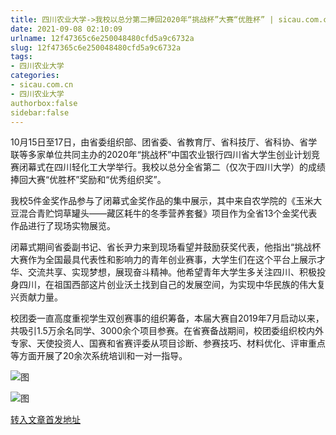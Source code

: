 ```yaml
---
title: 四川农业大学->我校以总分第二捧回2020年“挑战杯”大赛“优胜杯” | sicau.com.cn
date: 2021-09-08 02:10:09
urlname: 12f47365c6e250048480cfd5a9c6732a
slug: 12f47365c6e250048480cfd5a9c6732a
tags: 
- 四川农业大学
categories:
- sicau.com.cn
- 四川农业大学
authorbox:false
sidebar:false
---
```

10月15日至17日，由省委组织部、团省委、省教育厅、省科技厅、省科协、省学联等多家单位共同主办的2020年“挑战杯”中国农业银行四川省大学生创业计划竞赛闭幕式在四川轻化工大学举行。我校以总分全省第二（仅次于四川大学）的成绩捧回大赛“优胜杯”奖励和“优秀组织奖”。

我校5件金奖作品参与了闭幕式金奖作品的集中展示，其中来自农学院的《玉米大豆混合青贮饲草罐头——藏区耗牛的冬季营养套餐》项目作为全省13个金奖代表作品进行了现场实物展览。

闭幕式期间省委副书记、省长尹力来到现场看望并鼓励获奖代表，他指出“挑战杯大赛作为全国最具代表性和影响力的青年创业赛事，大学生们在这个平台上展示才华、交流共享、实现梦想，展现奋斗精神。他希望青年大学生多关注四川、积极投身四川，在祖国西部这片创业沃土找到自己的发展空间，为实现中华民族的伟大复兴贡献力量。

校团委一直高度重视学生双创赛事的组织筹备，本届大赛自2019年7月启动以来，共吸引1.5万余名同学、3000余个项目参赛。在省赛备战期间，校团委组织校内外专家、天使投资人、国赛和省赛评委从项目诊断、参赛技巧、材料优化、评审重点等方面开展了20余次系统培训和一对一指导。

![图](https://news.sicau.edu.cn/__local/B/CE/F9/C94A59DB221B6F3EABA5B246DA0_C6321E1C_18C48.png)

![图](https://news.sicau.edu.cn/__local/5/1A/53/B2F35457DF8E49E61FD3081B267_C97D40A1_3CEA5.png)

[转入文章首发地址](https://news.sicau.edu.cn/info/1135/59465.htm)